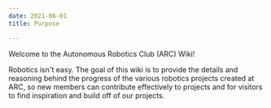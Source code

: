```yaml
---
date: 2021-06-01
title: Purpose 

---
```


Welcome to the Autonomous Robotics Club (ARC) Wiki!

Robotics isn't easy. The goal of this wiki is to provide the details and reasoning behind the progress of the various robotics projects created at ARC, so new members can contribute effectively to projects and for visitors to find inspiration and build off of our projects.
